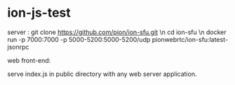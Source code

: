 # ion-js-test

server : 
git clone https://github.com/pion/ion-sfu.git \n
cd ion-sfu \n
docker run -p 7000:7000 -p 5000-5200:5000-5200/udp pionwebrtc/ion-sfu:latest-jsonrpc

web front-end:

serve index.js in public directory with any web server application.
